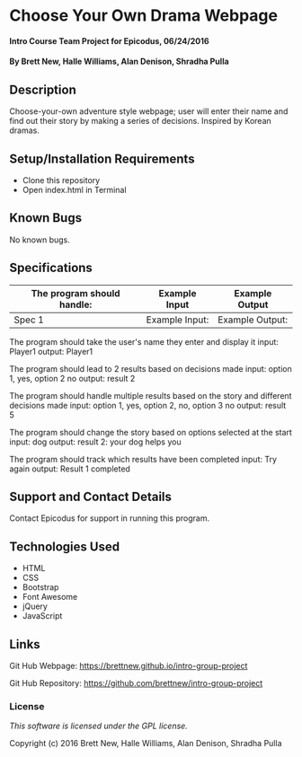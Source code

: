 # Choose Your Own Drama Webpage

#### Intro Course Team Project for Epicodus, 06/24/2016

#### By Brett New, Halle Williams, Alan Denison, Shradha Pulla

## Description

Choose-your-own adventure style webpage; user will enter their name and find out their story by making a series of decisions. Inspired by Korean dramas.

## Setup/Installation Requirements

* Clone this repository
* Open index.html in Terminal

## Known Bugs

No known bugs.

## Specifications

The program should handle: | Example Input | Example Output
----- | ----- | -----
Spec 1 | Example Input:  | Example Output:

The program should take the user's name they enter and display it
  input: Player1
  output: Player1

The program should lead to 2 results based on decisions made
  input: option 1, yes, option 2 no
  output: result 2

The program should handle multiple results based on the story and different decisions made
  input: option 1, yes, option 2, no, option 3 no
  output: result 5

The program should change the story based on options  selected at the start
  input: dog
  output: result 2: your dog helps you

The program should track which results have been completed
  input: Try again
  output: Result 1 completed
## Support and Contact Details

Contact Epicodus for support in running this program.

## Technologies Used

* HTML
* CSS
* Bootstrap
* Font Awesome
* jQuery
* JavaScript

## Links

Git Hub Webpage: https://brettnew.github.io/intro-group-project

Git Hub Repository: https://github.com/brettnew/intro-group-project

### License

*This software is licensed under the GPL license.*

Copyright (c) 2016 Brett New, Halle Williams, Alan Denison, Shradha Pulla

